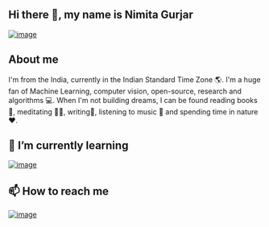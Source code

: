 ## Hi there 👋, my name is Nimita Gurjar
[![image](https://github.com/user-attachments/assets/6de4d73b-ab91-4633-91e0-bff6a9eb88aa)
](https://medium.com/@gurjarnimita)
## About me

I'm from the India, currently in the Indian Standard Time Zone 🌎. I'm a huge fan of Machine Learning, computer vision, open-source, research and algorithms 💻. When I'm not building dreams, I can be found reading books 📕, meditating 🧘‍♀️, writing📝, listening to music 🎼 and spending time in nature ❤️.

## 🌱 I’m currently learning

[![image](https://github.com/user-attachments/assets/a9263a93-7a86-476e-a8c9-4449dbb852e3)
](https://www.duolingo.com/profile/gurjar_nimita)

## 📫 How to reach me
[![image](https://github.com/user-attachments/assets/eebcbc82-09d9-40d9-af33-e3047e0e0184)
](https://mail.google.com/gurjarnimita@gmail.com)

<!--
**Nimita775/Nimita775** is a ✨ _special_ ✨ repository because its `README.md` (this file) appears on your GitHub profile.

Here are some ideas to get you started:

- 🔭 I’m currently working on ...
- 🌱 I’m currently learning ...
- 👯 I’m looking to collaborate on ...
- 🤔 I’m looking for help with ...
- 💬 Ask me about ...
- 📫 How to reach me: ...
- 😄 Pronouns: ...
- ⚡ Fun fact: ...
-->
